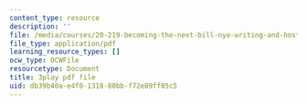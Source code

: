 ```yaml
---
content_type: resource
description: ''
file: /media/courses/20-219-becoming-the-next-bill-nye-writing-and-hosting-the-educational-show-january-iap-2015/db39b40ae4f0131880bbf72e09ff05c5_qkkI9Z9tKvo.pdf
file_type: application/pdf
learning_resource_types: []
ocw_type: OCWFile
resourcetype: Document
title: 3play pdf file
uid: db39b40a-e4f0-1318-80bb-f72e09ff05c5
---
```

